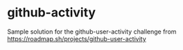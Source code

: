 # github-activity

Sample solution for the github-user-activity challenge from https://roadmap.sh/projects/github-user-activity
